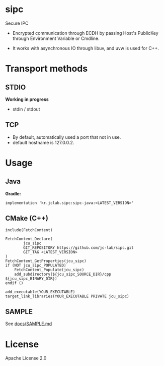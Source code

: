 # sipc

Secure IPC

* Encrypted communication through ECDH by passing Host's PublicKey through Environment Variable or Cmdline.

* It works with asynchronous IO through libuv, and uvw is used for C++.

# Transport methods

## STDIO

**Working in progress**

* stdin / stdout

## TCP

* By default, automatically used a port that not in use.
* default hostname is 127.0.0.2.

# Usage

## Java

**Gradle:**

```
implementation 'kr.jclab.sipc:sipc-java:<LATEST_VERSION>'
```

## CMake (C++)

```
include(FetchContent)

FetchContent_Declare(
        jcu_sipc
        GIT_REPOSITORY https://github.com/jc-lab/sipc.git
        GIT_TAG <LATEST_VERSION>
)
FetchContent_GetProperties(jcu_sipc)
if (NOT jcu_sipc_POPULATED)
    FetchContent_Populate(jcu_sipc)
    add_subdirectory(${jcu_sipc_SOURCE_DIR}/cpp ${jcu_sipc_BINARY_DIR})
endif ()

add_executable(YOUR_EXECUTABLE)
target_link_libraries(YOUR_EXECUTABLE PRIVATE jcu_sipc)
```

## SAMPLE

See [docs/SAMPLE.md](docs/SAMPLE.md)

# License

Apache License 2.0

